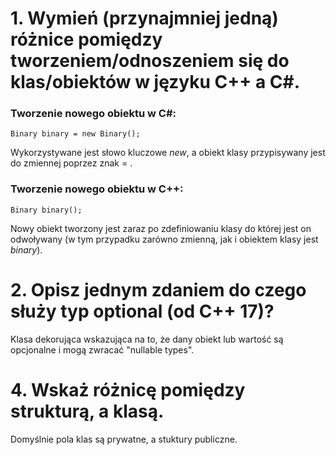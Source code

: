 # 1. Wymień (przynajmniej jedną) różnice pomiędzy tworzeniem/odnoszeniem się do klas/obiektów w języku C++ a C#.

### Tworzenie nowego obiektu w C#:

```
Binary binary = new Binary();
```

Wykorzystywane jest słowo kluczowe *new*, a obiekt klasy przypisywany jest do zmiennej poprzez znak = .

### Tworzenie nowego obiektu w C++:

```
Binary binary();
```

Nowy obiekt tworzony jest zaraz po zdefiniowaniu klasy do której jest on odwoływany (w tym przypadku zarówno zmienną, jak i obiektem klasy jest *binary*).

# 2. Opisz jednym zdaniem do czego służy typ optional (od C++ 17)?

Klasa dekorująca wskazująca na to, że dany obiekt lub wartość są opcjonalne i mogą zwracać "nullable types".

# 4. Wskaż różnicę pomiędzy strukturą, a klasą.

Domyślnie pola klas są prywatne, a stuktury publiczne.